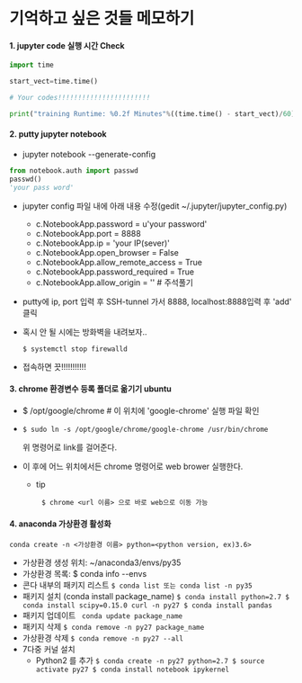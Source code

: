 # 기억하고 싶은 것들 메모하기

#### 1. jupyter code 실행 시간 Check

```python
import time

start_vect=time.time()

# Your codes!!!!!!!!!!!!!!!!!!!!!!!

print("training Runtime: %0.2f Minutes"%((time.time() - start_vect)/60))


```



#### 2. putty jupyter notebook

- jupyter notebook --generate-config

```python
from notebook.auth import passwd
passwd()
'your pass word'
```

* jupyter config 파일 내에 아래 내용 수정(gedit ~/.jupyter/jupyter_config.py)
  + c.NotebookApp.password = u'your password'
  + c.NotebookApp.port = 8888
  + c.NotebookApp.ip = 'your IP(sever)'
  + c.NotebookApp.open_browser = False
  + c.NotebookApp.allow_remote_access = True
  + c.NotebookApp.password_required = True
  + c.NotebookApp.allow_origin = '' # 주석풀기

* putty에 ip, port 입력 후 SSH-tunnel 가서 8888, localhost:8888입력 후 'add' 클릭

* 혹시 안 될 시에는 방화벽을 내려보자..

  ```shell
  $ systemctl stop firewalld
  ```

* 접속하면 끗!!!!!!!!!!!



#### 3. chrome 환경변수 등록 폴더로 옮기기 ubuntu

* $ /opt/google/chrome # 이 위치에 'google-chrome' 실행 파일 확인

* ```shell
  $ sudo ln -s /opt/google/chrome/google-chrome /usr/bin/chrome
  ```

  위 명령어로 link를 걸어준다.

* 이 후에 어느 위치에서든 chrome 명령어로 web brower 실행한다.

  * tip 

```shell
		$ chrome <url 이름> 으로 바로 web으로 이동 가능
```





#### 4. anaconda 가상환경 활성화

```shell
conda create -n <가상환경 이름> python=<python version, ex)3.6>
```

* 가상환경 생성 위치: ~/anaconda3/envs/py35
* 가상환경 목록: $ conda info --envs
* 콘다 내부의 패키지 리스트
  ```$ conda list 또는 conda list -n py35```
* 패키지 설치 (conda install package_name)
  `$ conda install python=2.7
  $ conda install scipy=0.15.0 curl -n py27
  $ conda install pandas`
* 패키지 업데이트
  ` conda update package_name`
* 패키지 삭제
  `$ conda remove -n py27 package_name`
* 가상환경 삭제
  `$ conda remove -n py27 --all`
* 7다중 커널 설치
  - Python2 를 추가
    `$ conda create -n py27 python=2.7
    $ source activate py27
    $ conda install notebook ipykernel`

